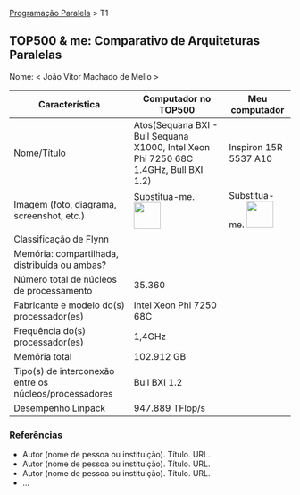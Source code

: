 [Programação Paralela](https://github.com/AndreaInfUFSM/elc139-2018a) > T1

TOP500 & me: Comparativo de Arquiteturas Paralelas
--------------------------------------------------

Nome: < João Vitor Machado de Mello >

| Característica                                            | Computador no TOP500  | Meu computador  |
| --------------------------------------------------------- | --------------------- | --------------- |
| Nome/Título                                               | Atos(Sequana BXI - Bull Sequana X1000, Intel Xeon Phi 7250 68C 1.4GHz, Bull BXI 1.2)                      |    Inspiron 15R 5537 A10             |
| Imagem (foto, diagrama, screenshot, etc.)                 | Substitua-me. <img src="http://www.top500.org/static//images/Top500_logo.png" width="48"> | Substitua-me. <img src="http://www.top500.org/static//images/Top500_logo.png" width="48">|
| Classificação de Flynn                                    |                       |                 |
| Memória: compartilhada, distribuída ou ambas?             |                       |                 |
| Número total de núcleos de processamento                  |           	35.360             |                 |
| Fabricante e modelo do(s) processador(es)                 |              Intel Xeon Phi 7250 68C         |                 |
| Frequência do(s) processador(es)                          |          1,4GHz             |                 |
| Memória total                                             |            102.912 GB           |                 |
| Tipo(s) de interconexão entre os núcleos/processadores    |             Bull BXI 1.2          |                 |
| Desempenho Linpack                                        |            947.889 TFlop/s           |                 |

### Referências
- Autor (nome de pessoa ou instituição). Título. URL.
- Autor (nome de pessoa ou instituição). Título. URL.
- Autor (nome de pessoa ou instituição). Título. URL.
- ...
